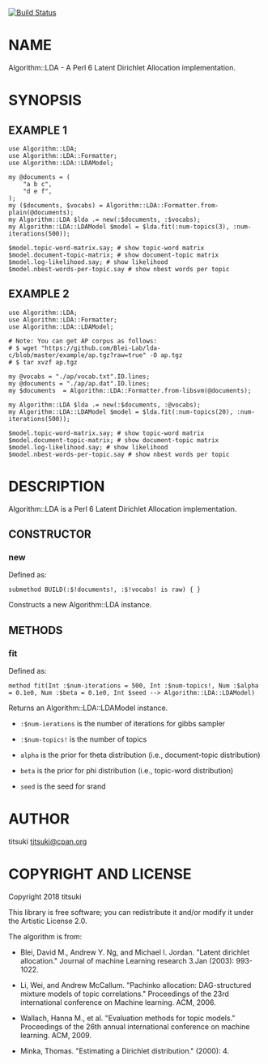 [![Build Status](https://travis-ci.org/titsuki/p6-Algorithm-LDA.svg?branch=master)](https://travis-ci.org/titsuki/p6-Algorithm-LDA)

NAME
====

Algorithm::LDA - A Perl 6 Latent Dirichlet Allocation implementation.

SYNOPSIS
========

EXAMPLE 1
---------

    use Algorithm::LDA;
    use Algorithm::LDA::Formatter;
    use Algorithm::LDA::LDAModel;

    my @documents = (
        "a b c",
        "d e f",
    );
    my ($documents, $vocabs) = Algorithm::LDA::Formatter.from-plain(@documents);
    my Algorithm::LDA $lda .= new(:$documents, :$vocabs);
    my Algorithm::LDA::LDAModel $model = $lda.fit(:num-topics(3), :num-iterations(500));

    $model.topic-word-matrix.say; # show topic-word matrix
    $model.document-topic-matrix; # show document-topic matrix
    $model.log-likelihood.say; # show likelihood 
    $model.nbest-words-per-topic.say # show nbest words per topic

EXAMPLE 2
---------

    use Algorithm::LDA;
    use Algorithm::LDA::Formatter;
    use Algorithm::LDA::LDAModel;

    # Note: You can get AP corpus as follows:
    # $ wget "https://github.com/Blei-Lab/lda-c/blob/master/example/ap.tgz?raw=true" -O ap.tgz
    # $ tar xvzf ap.tgz

    my @vocabs = "./ap/vocab.txt".IO.lines;
    my @documents = "./ap/ap.dat".IO.lines;
    my $documents  = Algorithm::LDA::Formatter.from-libsvm(@documents);

    my Algorithm::LDA $lda .= new(:$documents, :@vocabs);
    my Algorithm::LDA::LDAModel $model = $lda.fit(:num-topics(20), :num-iterations(500));

    $model.topic-word-matrix.say; # show topic-word matrix
    $model.document-topic-matrix; # show document-topic matrix
    $model.log-likelihood.say; # show likelihood 
    $model.nbest-words-per-topic.say # show nbest words per topic

DESCRIPTION
===========

Algorithm::LDA is a Perl 6 Latent Dirichlet Allocation implementation.

CONSTRUCTOR
-----------

### new

Defined as:

    submethod BUILD(:$!documents!, :$!vocabs! is raw) { }

Constructs a new Algorithm::LDA instance.

METHODS
-------

### fit

Defined as:

    method fit(Int :$num-iterations = 500, Int :$num-topics!, Num :$alpha = 0.1e0, Num :$beta = 0.1e0, Int $seed --> Algorithm::LDA::LDAModel)

Returns an Algorithm::LDA::LDAModel instance.

  * `:$num-ierations` is the number of iterations for gibbs sampler

  * `:$num-topics!` is the number of topics

  * `alpha` is the prior for theta distribution (i.e., document-topic distribution)

  * `beta` is the prior for phi distribution (i.e., topic-word distribution)

  * `seed` is the seed for srand

AUTHOR
======

titsuki <titsuki@cpan.org>

COPYRIGHT AND LICENSE
=====================

Copyright 2018 titsuki

This library is free software; you can redistribute it and/or modify it under the Artistic License 2.0.

The algorithm is from:

  * Blei, David M., Andrew Y. Ng, and Michael I. Jordan. "Latent dirichlet allocation." Journal of machine Learning research 3.Jan (2003): 993-1022.

  * Li, Wei, and Andrew McCallum. "Pachinko allocation: DAG-structured mixture models of topic correlations." Proceedings of the 23rd international conference on Machine learning. ACM, 2006.

  * Wallach, Hanna M., et al. "Evaluation methods for topic models." Proceedings of the 26th annual international conference on machine learning. ACM, 2009.

  * Minka, Thomas. "Estimating a Dirichlet distribution." (2000): 4.

